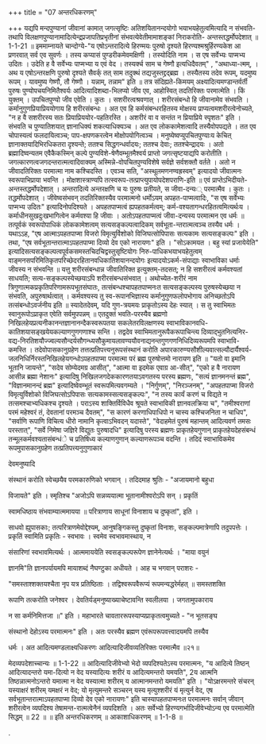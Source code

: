 +++
title = "07 अन्तरधिकरणम्"

+++
यद्यपि मन्दपुण्यानां जीवानां कामात् जगत्सृष्टिः अतिशयितानन्दयोगो भयाभयहेतुत्वमित्यादि न संभवति-तथापि विलक्षणपुण्यानामादित्येन्द्रप्रजापतिप्रभृतीनां संभवत्येवेतीमामाशङ्कां निराकरोति- अन्तस्तद्धर्मोपदेशात् ॥ 1-1-21 ॥ इममाम्नायते चान्दोग्ये-"य एषोऽन्तरादित्ये हिरण्मयः पुरुषो दृश्यते हिरण्यश्मश्रुर्हिरण्यकेश आ प्रणरवात् सर्व एव सुवर्णः । तस्य कप्यासं पुण्डरीकमेवमक्षिणी । तस्योदिति नाम । स एष सर्वेभ्यः पाप्मभ्य उदितः । उदेति ह वै सर्वेभ्यः पाप्मभ्या य एवं वेद । तस्यर्क्च साम च गेष्णौ इत्यधिदैवतम्" , "अथाध्या-त्मम्, । अथ य एषोऽन्तरक्षणि पुरुषो दृश्यते सैवर्क् तत् साम तदुक्थं तद्यजुस्तद्द्रद्ब्रह्म । तस्यैतस्य तदेव रूपम्, यदमुष्य रूपम् । यावमुष्य गेष्णौ, तौ गेष्णौ । यन्नाम्, तन्नाम" इति ॥ तत्र संदिह्यते-किमयम् अक्ष्यादित्यमण्डान्तर्वर्ती पुरुषः पुण्योपचयनिमितैश्वर्यः आदित्यादिशब्दा-भिलप्यो जीव एव, आहोस्वित् तदतिरिक्तः परमात्मेति । किं युक्तम् । उपचितपुण्यो जीव एवेति । कुतः । सशरीरत्वश्रवणात् । शरीरसंबन्धो हि जीवानामेव संभवति । कर्मानुगुणप्रियाप्रिययोगाय हि शरीरसंबन्धः । अत एव हि कर्मसंबन्धरहितस्य मोक्षस्य प्राप्यत्वमशरीरत्वेनोच्यते, "न ह वै सशरीरस्य सतः प्रियाप्रिययोर-पहतिरस्ति । अशरीरं वा व सन्तंत न प्रियाप्रिये स्पृशतः" इति । संभवति च पुण्यातिशयात् ज्ञानाधिक्यं शकत्याधिक्यञ्च । अत एव लोककामेशत्वादि तस्यैवोपपद्यते । तत एव चोपास्यत्वं फलदायित्वञ्च; पाप-क्षपणकरत्वेन मोक्षोपयोगित्वञ्च । मनुष्येष्वप्युपचितपुण्याःय केचित् ज्ञानाक्तयादिभिरधिकतरा दृश्यन्ते; ततश्च सिद्धगन्धर्वादयः; ततश्च देवाः; ततश्चेन्द्रादयः । अतो ब्रह्मादिष्वन्यतम एवैकैकस्मिन् कल्पे पुण्यविशे-षेणैवम्भूतमैश्वर्य प्राप्तो जगत्सृष्टयाद्यपि करोतीति । जगत्कारणत्वजगदन्तरात्मत्वादिवाक्यम् अस्मिन्ने-वोपचितपुण्यविशेषे सर्वज्ञे सर्वशक्तौ वर्तते । अतो न जीवादतिरिक्तः परमात्मा नाम कश्चिदस्ति । एवञ्च सति, "अस्थूलमणनण्वह्रस्वम्" इत्यादयो जीवात्मनः स्वरूपाभिप्राया भवन्ति । मोक्षशास्त्राण्यपि तत्स्वरूप-तत्प्राप्त्युपायोपदेशपराणि-इति ॥ एवं प्राप्तेऽभिदीयते-अन्तस्तद्धर्मोपदेशात् । अन्तरादित्ये अन्तरक्षणि च यः पुरुषः प्रतीयते, स जीवा-दन्यः् परमात्मैव । कुतः । तद्धर्मोपदेशात् । जीवेष्वसंभवन् तदतिरिक्तस्यैव परमात्मनो धर्मोऽयम् अपहत-पाप्मत्वादिः, "स एष सर्वेभ्यः पाप्मभ्य उदितः" इत्यादिनोपदिश्यते । अपहतपाप्मत्वं ह्यपहतकर्मत्वम्; कर्म-वश्यतागन्धरहितत्वमित्यर्थःय । कर्माधीनसुखदुःखभागित्वेन कर्मवश्या हि जीवाः । अतोऽपहतपाप्मत्वं जीवा-दन्यस्य परमात्मन एव धर्मः ॥ तत्पूर्वकं स्वरूपोपाधिकं लोककामेशत्वम् सत्यसङ्कल्पत्वादिकम् सर्वभूता-न्तरात्मत्वञ्च तस्यैव धर्मः । यथाऽऽह, "एष आत्माऽपहतपाप्मा विजरो विमृत्युर्विशोको विजिघत्सोपिपासः सत्यकामः सत्यसङ्कल्पः" इति । तथा, "एष सर्वभूतान्तरात्माऽपहतपाप्मा दिव्यो देव एको नारायणः" इति । "सोऽकामयत । बहु स्यां प्रजायेयेति" इत्यादिसत्यसङ्कल्पत्वपूर्वकसमस्तचिदचिद्वस्तुसृष्टियोगः निरु-पाधिकभयाभयहेतुत्वम् वाङ्मनसपरिमितिकृतपरिच्छेदरहितानवधिकातिशयानन्दयोगः इत्यादयोऽकर्म-संपाद्याः स्वाभाविका धर्माः जीवस्य न संभवन्ति ॥ यत्तु शरीरसंबन्धान्न जीवातिरिक्त इत्युक्तम्-तदसत्; न हि सशरीरत्वं कर्मवश्यतां साधयति; सत्य-सङ्कल्पस्येच्छयाऽपि शरीरसंबन्धसंभवात् । अथोच्येत-शरीरं नाम त्रिगुणात्मकप्रकृतिपरिणामरूपभूतसंघातः, तत्संबन्धश्चापहतपाप्मनःत सत्यसङ्कल्पस्य पुरुषस्येच्छया न संभवति, अपुरुषार्थत्वात् । कर्मवश्यस्य तु स्व-रूपानभिज्ञास्य कर्मानुगुणफलोपभोगाय अनिच्छतोऽपि तत्संबन्धोऽवर्जनीय इति ॥ स्यादेतदेवम्, यदि गुण-त्रयमयः प्राकृतोऽस्य देहः स्यात् । स तु स्वाभिमतः स्वानुरूपोऽप्राकृत एवेति सर्वमुपपन्नम् ॥ एतदुक्तं भवति-परस्यैव ब्रह्मणो निखिलहेयप्रत्यनीकानन्तज्ञानानन्दैकस्वरूपतया सकलेतरविलक्षणस्य स्वाभाविकानवधि-कातिशयासङ्खयेयकल्याणगुणगणाश्च सन्ति । तद्वदेव स्वाभिमतानुरूपैकरूपाचिन्त्य दिव्याद्भुतनित्यनिर-वद्य-निरतिशयौज्ज्वल्यसौन्दर्यसौगन्ध्यसौकुमायलावण्ययौवनाद्यनन्तगुणगणनिधिदिव्यरूपमपि स्वाभावि- कमस्ति । तदेवोपासकानुग्रहेण तत्तत्प्रतिपत्त्यनुरूपसंस्थानं करोति अपारकारुण्यसौशील्यवात्सल्यौदार्यैश्वर्य-जलनिधिर्निरस्तनिखिलहेयगन्धोऽपहतपाप्मा परमात्मा परं ब्रह्म पुरुषोत्तमो नारायण इति ॥ "यतो वा इमानि भूतानि जायन्ते", "सदेव सोम्येदमग्र आसीत्", "आत्मा वा इदमेक एवाग्र आ-सीत्", "एको ह वै नारायण आसीन्न ब्रह्मा नेशानः" इत्यादिषु निखिलजगदेककारणतयाऽवगतस्य परस्य ब्रह्मणः, "सत्यं ज्ञानमनन्तं ब्रह्म", "विज्ञानमानन्दं ब्रह्म" इत्यादिष्वेवम्भूतं स्वरूपमित्यवगम्यते । "निर्गुणम्", "निरञ्जनम्", "अपहतपाप्मा विजरो विमृत्युर्विशोको विजिघत्सोऽपिपासः सत्यकामस्सत्यसङ्कल्पः", "न तस्य कार्यं करणं च विद्यते न तत्समश्चाभ्यधिकश्च दृश्यते । पराऽस्य शाक्तिर्विविधैव श्रूयते स्वाभाविकी ज्ञानवलक्रिया च", "तमीश्वराणां परमं महेश्वरं तं, देवतानां परमञ्च दैवतम्", "स कारणं करणाधिपाधिपो न चास्य कश्चिजनिता न चाधिप", "सर्वाणि रूपाणि विचित्य धीरो नामानि कृत्वाऽभिवदन् यदास्ते", "वेदाहमेतं पुरुषं महान्तम् आदित्यवर्ण तमसः परस्तात्", "सर्वे निमेषा जज्ञिरे विद्युतः पुरुषादधि" इत्यादिषु परस्य ब्रह्मणः प्राकृतहेयगुणान् प्राकृतहेयदेहसंबन्धं तन्मूलकर्मवश्यतासंबन्धंे च प्रतिषिध्य कल्याणगुणान् कल्याणरूपञ्च वदन्ति । तदिदं स्वाभाविकमेव रूपमुपासकानुग्रहेण तत्प्रतिपत्त्यनुगुणाकारं

देवमनुष्यादि

संस्थानं करोति स्वेच्छयैव परमकारुणिको भगवान् । तदिदमाह श्रुतिः - "अजायमानो बहुधा

विजायते" इति । स्मृतिश्च "अजोऽपि सन्नव्ययात्मा भूतानामीश्वरोऽपि सन् । प्रकृतिं

स्वामधिष्ठाय संभवाम्यात्ममायया ॥ परित्राणाय साधूनां विनाशाय च दुष्कृतां", इति ।

साधवो ह्युपासकाः; तत्परित्राणमेवोद्देश्यम्, आनुषङ्गिकस्तु दुष्कृतां विनाशः, सङ्कल्पमात्रेणापि तदुपपत्तेः । प्रकृतिं स्वामिति प्रकृतिः - स्वभावः । स्वमेव स्वभावमास्थाय, न

संसारिणां स्वभावमित्यर्थः । आत्ममाययेति स्वसङ्कल्परूपेण ज्ञानेनेत्यर्थः । "माया वयुनं

ज्ञानमि"ति ज्ञानपर्यायमपि मायाशब्दं नैघण्टुका अधीयते । आह च भगवान् पराशरः -

"समस्ताश्शक्तयश्चैता नृप यत्र प्रतिष्ठिताः । तद्विश्वरूपवैरूप्यं रूपमन्यद्धरेर्महत् ॥ समस्तशक्ति

रूपाणि तत्करोति जनेश्वर । देवतिर्यड्मनुष्याख्याचेष्टावन्ति स्वलीलया । जगतामुपकाराय

न सा कर्मनिमित्तजा ॥" इति । महाभारते चावताररूपस्याप्यप्राकृतत्वमुच्यते - "न भूतसङ्घ

संस्थानो देहोऽस्य परमात्मनः" इति । अतः परस्यैव ब्रह्मण एवंरूपरूपवत्त्वादयमपि तस्यैव

धर्मः । अत आदित्यमण्डलाक्ष्यधिकरणः आदित्यादिजीवव्यतिरिक्तः परमात्मैव ॥२१॥

मेदव्यपदेशाच्चान्यः ॥ 1-1-22 ॥ आदित्यादिजीवेभ्यो भेदो व्यपदिश्यतेऽस्य परमात्मनः, "य आदित्ये तिष्ठन् आदित्यादन्तरो यमा-दित्यो न वेद यस्यादित्यः शरीरं य आदित्यमन्तरो यमयति", 2य आत्मनि तिष्ठन्नात्मनोऽन्तरो यमात्मा न वेद यस्यात्मा शरीरम् य आत्मानमन्तरो यमयति" इति । "योऽक्षरमन्तरे संचरन् यस्याक्षरं शरीरम् यमक्षरं न वेद; यो मृत्युमन्तरे सञ्चरन् यस्य मृत्युश्शरीरं यं मृत्युर्न वेद, एष सर्वभूतान्तरात्माऽपहतपाप्मा दिव्यो देव एको नारायणः" इति चास्यापहतपाप्मनःत परमात्मनः सर्वान् जीवान् शरीरत्वेन व्यपदिश्य तेषामन्त-रात्मत्वेनैनं व्यपदिशति । अतः सर्वेभ्यो हिरण्यगर्भादिजीवेभ्योऽन्य एव परमात्मेति सिद्धम् ॥ 22 ॥ ॥ इति अन्तरधिकरणम् ॥ आकाशाधिकरणम् ॥ 1-1-8 ॥

.